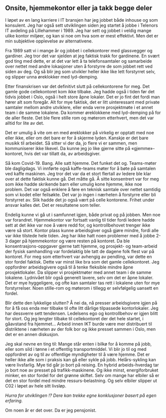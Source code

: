 ## Onsite, hjemmekontor eller ja takk begge deler

I løpet av en lang karriere i IT bransjen har jeg jobbet både inhouse og som konsulent. 
Jeg har også sett utviklingen siden jeg startet å jobbe i Telenors IT avdeling på Lillehammer i 1989. 
Jeg har  sett og jobbet i veldig mange ulike kontor miljøer, og kan si noe om hva som er mest effektivt. 
Men det er min subjektive opplevelse av alternativene.  

Fra 1989 satt vi i mange år og jobbet i cellekontorer med glassvegger og gardiner. 
Jeg tror det var sjelden at jeg faktisk trakk for gardinene. 
En svært god ting med dette, er at det var lett å ta telefonsamtaler og samarbeide over nettet 
med andre lokasjoner uten å forstyrre de som jobbet rett ved siden av deg. 
Og så blir jeg som utvikler heller ikke like lett forstyrret selv, og slipper unna øreklokker med lyd-demping.  

Etter finanskrisen var det definitivt slutt på cellekontorene for meg. Det gamle gode cellekontoret kom ikke tilbake. 
Jeg hadde også i tiden før det tidvis jobbet i Oslo, også i helt store åpne lokaler. 
Det er jo fint det fordi man hører alt som foregår. 
Alt for mye faktisk, det er litt uinteressant med private samtaler mellom andre utviklere, 
eller enda verre prosjektmøte i et annet team i de samme lokalene. 
Da kommer øreklokkene med lyd-demping på for de aller fleste. 
Det ble flere stille rom og møterom etterhvert, men det var alltid for lite av det.  

Det er umulig å vite om en med øreklokker på virkelig er opptatt med noe eller ikke, 
eller om det bare er for å skjerme lyden. Kanskje er det bare musikk til arbeidet. 
Så sitter vi der da, jo flere vi er sammen, men kommuniserer ikke likevel. 
Da kunne jeg jo like gjerne sitte på «gjemme»-kontoret, hvis det var tillatt da, av arbeidsgiver.  

Så kom Covid-19. Bang. Alle satt hjemme. Det funket det og. Teams-møter ble dagligdags.
Vi innførte også kaffe-teams møter for å bøte på samtalen ved kaffe maskinen.
Jeg tror det var da et stort flertall av ledere ble klar over at dette faktisk kunne gå. Det måtte gå. 
Å sitte konsentrert var for meg som ikke hadde skrikende barn eller umulig kone hjemme, ikke noe problem.
Det var også enklere å føre en teknisk samtale over nettet samtidig som vi kodet eller feilsøkte.
Det var jo ingen i nærheten å forstyrre eller bli forstyrret av. 
Slik hadde det jo også vært på celle kontorene. Frihet under ansvar kalles det. Det er resultatene som teller.  

Endelig kunne vi gå ut i samfunnet igjen, både privat og på jobben. 
Men noe var forandret.
Hjemmekontor var fortsatt vanlig til tider fordi ledere hadde sett at det ikke var noe å være redd for,
og kontrollbehovet trenger ikke være så stort. Kontor plass kunne arbeidsgiver også gjøre mindre, 
fordi alle var ikke tilstede hele tiden.
Jeg har ikke hatt noen problemer med å jobbe 2-3 dager på hjemmekontor og være resten på kontoret.
Da ble konsentrasjons-oppgaver gjerne tatt hjemme, 
og prosjekt- og team-arbeid der fysisk samhandling var fordelaktig ble tatt de dagene folk flest var på kontoret. 
For meg som etterhvert var avhengig av pendling, var dette en stor fordel faktisk. 
Dette var minst like bra som det gamle cellekontoret. 
Jeg oppfordrer arbeidsgivere også til å tenke fleksible mindre åpne prosjektlokaler. 
Da slipper vi prosjektmøter med annet team i de samme lokalene. 
Lydnivået blir også generelt lavere, selv om det er åpne lokaler. 
Det er mye hyggeligere, og ofte kan samtaler tas rett i lokalene uten for mye forstyrrelser. 
Noen stille-rom og møterom i tillegg er selvfølgelig uansett en fordel.  

Blir dette den lykkelige slutten? 
Å nei da, nå presser arbeidsgivere igjen på for å få oss enda mer tilbake til ofte litt dårlige tilpassede kontorlokaler.
Jeg har dessverre sett tendensen. Ledelsens ego og kontrollbehov er igjen blitt for stort. 
Og jeg lengter tilbake til cellekontoret der det hele startet, i gåavstand fra hjemmet...
Arbeid innen IKT burde være mer distribuert til distriktene i nærheten av der folk bor og ikke presset sammen i Oslo, 
men det er en annen diskusjon.  

Jeg skal nevne en ting til: 
Mange står enten i bilkø for å komme på jobb, eller som sild i tønne i et offentlig transportmiddel. 
Vi blir jo til og med oppfordret av og til av offentlige myndigheter til å være hjemme.
Det er heller ikke alle som i praksis kan gå eller sykle på jobb. 
Helårs-sykling kan være livsfarlig. Mye tid går jo bort på reising. 
En hybrid arbeids-hverdag tar jo bort noe av presset på trafikk-maskinene. 
Og ikke minst, energiforbruket minker, en stor fordel for det grønne skiftet. 
Selv om mange har elbiler så er det en stor fordel med mindre ressurs-belastning. 
Og selv elbiler slipper ut C02 i løpet av hele sitt livsløp.  

*Hurra for utviklingen !? Dere kan trekke egne konklusjoner basert på egen erfaring.*  

Om noen år er det over. Da er jeg pensjonist.